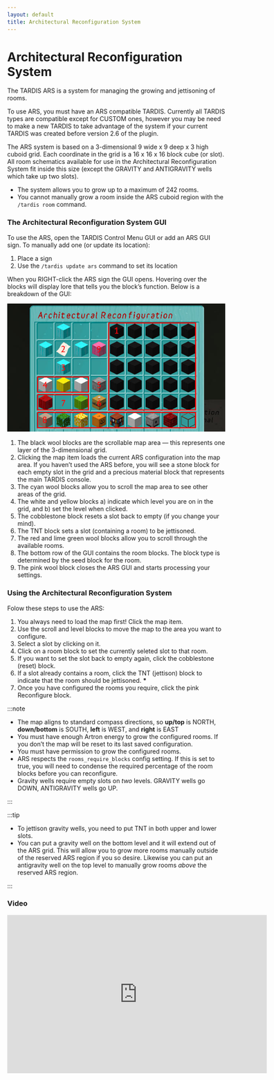 ```yaml
---
layout: default
title: Architectural Reconfiguration System
---
```


# Architectural Reconfiguration System

The TARDIS ARS is a system for managing the growing and jettisoning of rooms.

To use ARS, you must have an ARS compatible TARDIS. Currently all TARDIS types
are compatible except for CUSTOM ones, however you may be need to make a new
TARDIS to take advantage of the system if your current TARDIS was created before
version 2.6 of the plugin.

The ARS system is based on a 3-dimensional 9 wide x 9 deep x 3 high cuboid grid.
Each coordinate in the grid is a 16 x 16 x 16 block cube (or slot). All room
schematics available for use in the Architectural Reconfiguration System fit
inside this size (except the GRAVITY and ANTIGRAVITY wells which take up two slots).

- The system allows you to grow up to a maximum of 242 rooms.
- You cannot manually grow a room inside the ARS cuboid region with the
  `/tardis room` command.

### The Architectural Reconfiguration System GUI

To use the ARS, open the TARDIS Control Menu GUI or add an ARS GUI sign. To manually add one (or update its location):

1. Place a sign
2. Use the `/tardis update ars` command to set its location

When you RIGHT-click the ARS sign the GUI opens. Hovering over the blocks will
display lore that tells you the block’s function. Below is a breakdown of the GUI:

![ARS GUI](/images/docs/arsgui.jpg)

1. The black wool blocks are the scrollable map area — this represents one layer
   of the 3-dimensional grid.
2. Clicking the map item loads the current ARS configuration into the map area.
   If you haven’t used the ARS before, you will see a stone block for each empty
   slot in the grid and a precious material block that represents the main TARDIS console.
3. The cyan wool blocks allow you to scroll the map area to see other areas of the grid.
4. The white and yellow blocks a) indicate which level you are on in the grid,
   and b) set the level when clicked.
5. The cobblestone block resets a slot back to empty (if you change your mind).
6. The TNT block sets a slot (containing a room) to be jettisoned.
7. The red and lime green wool blocks allow you to scroll through the available rooms.
8. The bottom row of the GUI contains the room blocks. The block type is
   determined by the seed block for the room.
9. The pink wool block closes the ARS GUI and starts processing your settings.

### Using the Architectural Reconfiguration System

Folow these steps to use the ARS:

1. You always need to load the map first! Click the map item.
2. Use the scroll and level blocks to move the map to the area you want to configure.
3. Select a slot by clicking on it.
4. Click on a room block to set the currently seleted slot to that room.
5. If you want to set the slot back to empty again, click the cobblestone (reset) block.
6. If a slot already contains a room, click the TNT (jettison) block to indicate
   that the room should be jettisoned. **\***
7. Once you have configured the rooms you require, click the pink Reconfigure block.

:::note

- The map aligns to standard compass directions, so **up/top** is NORTH,
  **down/bottom** is SOUTH, **left** is WEST, and **right** is EAST
- You must have enough Artron energy to grow the configured rooms. If you don’t
  the map will be reset to its last saved configuration.
- You must have permission to grow the configured rooms.
- ARS respects the `rooms_require_blocks` config setting. If this is set to true,
  you will need to condense the required percentage of the room blocks before you
  can reconfigure.
- Gravity wells require empty slots on _two_ levels. GRAVITY wells go DOWN,
  ANTIGRAVITY wells go UP.

:::

:::tip

- To jettison gravity wells, you need to put TNT in both upper and lower slots.
- You can put a gravity well on the bottom level and it will extend out of the
  ARS grid. This will allow you to grow more rooms manually outside of the
  reserved ARS region if you so desire. Likewise you can put an antigravity well
  on the top level to manually grow rooms _above_ the reserved ARS region.
  
:::

### Video

<iframe src="https://player.vimeo.com/video/68938409" width="600" height="366" frameborder="0" webkitallowfullscreen mozallowfullscreen allowfullscreen></iframe>
